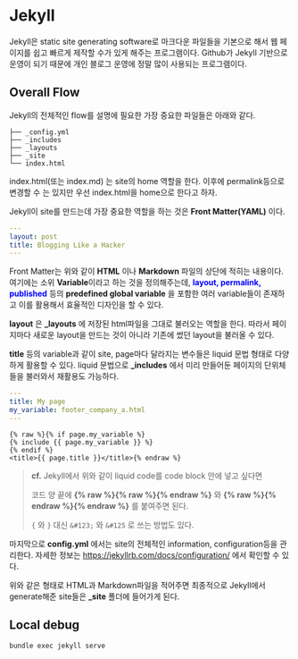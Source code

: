 # Jekyll

Jekyll은 static site generating software로 마크다운 파일들을 기본으로 해서 웹 페이지를 쉽고 빠르게 제작할 수가 있게 해주는 프로그램이다. Github가 Jekyll 기반으로 운영이 되기 때문에 개인 블로그 운영에 정말 많이 사용되는 프로그램이다. 



## Overall Flow

Jekyll의 전체적인 flow를 설명에 필요한 가장 중요한 파일들은 아래와 같다. 

```
├── _config.yml
├── _includes
├── _layouts
├── _site
└── index.html
```

index.html(또는 index.md) 는 site의 home 역할을 한다. 이후에 permalink등으로 변경할 수 는 있지만 우선 index.html을 home으로 한다고 하자. 

Jekyll이 site를 만드는데 가장 중요한 역할을 하는 것은 **Front Matter(YAML)** 이다. 

```yaml
---
layout: post
title: Blogging Like a Hacker
---
```

Front Matter는 위와 같이 **HTML** 이나 **Markdown** 파일의 상단에 적히는 내용이다. 여기에는 소위 **Variable**이라고 하는 것을 정의해주는데, <span style="color:blue">**layout, permalink, published**</span> 등의 **predefined global variable** 을 포함한 여러 variable들이 존재하고 이를 활용해서 효율적인 디자인을 할 수 있다.

**layout** 은 **_layouts** 에 저장된 html파일을 그대로 불러오는 역할을 한다. 따라서 페이지마다 새로운 layout을 만드는 것이 아니라 기존에 썼던 layout을 불러올 수 있다. 

**title** 등의 variable과 같이 site, page마다 달라지는 변수들은 liquid 문법 형태로 다양하게 활용할 수 있다. liquid 문법으로 **_includes** 에서 미리 만들어둔 페이지의 단위체들을 불러와서 재활용도 가능하다. 

```yaml
---
title: My page
my_variable: footer_company_a.html
---
```

````
{% raw %}{% if page.my_variable %}
{% include {{ page.my_variable }} %}
{% endif %}
<title>{{ page.title }}</title>{% endraw %}
````

>**cf.** Jekyll에서 위와 같이 liquid code를 code block 안에 넣고 싶다면
>
>코드 양 끝에 **{% raw %}{% raw %}{% endraw %}** 와 **{% raw %}&#123;% endraw %&#125;{% endraw %}** 를 붙여주면 된다. 
>
> `{` 와 `}` 대신 `&#123;` 와 `&#125` 로 쓰는 방법도 있다. 

마지막으로 **config.yml** 에서는 site의 전체적인 information, configuration등을 관리한다. 자세한 정보는 https://jekyllrb.com/docs/configuration/ 에서 확인할 수 있다. 

위와 같은 형태로 HTML과 Markdown파일을 적어주면 최종적으로 Jekyll에서 generate해준 site들은 **_site** 폴더에 들어가게 된다. 



## Local debug

```sh
bundle exec jekyll serve
```

